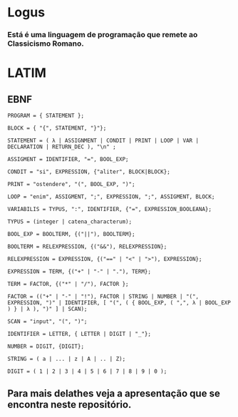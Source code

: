 # Logus

### Está é uma linguagem de programação que remete ao Classicismo Romano.

# LATIM

## EBNF

    PROGRAM = { STATEMENT };

    BLOCK = { "{", STATEMENT, "}"};

    STATEMENT = ( λ | ASSIGNMENT | CONDIT | PRINT | LOOP | VAR | DECLARATION | RETURN_DEC ), "\n" ;

    ASSIGMENT = IDENTIFIER, "=", BOOL_EXP;

    CONDIT = "si", EXPRESSION, {"aliter", BLOCK|BLOCK};

    PRINT = "ostendere", "(", BOOL_EXP, ")";

    LOOP = "enim", ASSIGMENT, ";", EXPRESSION, ";", ASSIGMENT, BLOCK;

    VARIABILIS = TYPUS, ":", IDENTIFIER, {"=", EXPRESSION_BOOLEANA};

    TYPUS = (integer | catena_characterum);

    BOOL_EXP = BOOLTERM, {("||"), BOOLTERM};

    BOOLTERM = RELEXPRESSION, {("&&"), RELEXPRESSION};

    RELEXPRESSION = EXPRESSION, {("==" | "<" | ">"), EXPRESSION};

    EXPRESSION = TERM, {("+" | "-" | "."), TERM};

    TERM = FACTOR, {("*" | "/"), FACTOR };

    FACTOR = (("+" | "-" | "!"), FACTOR | STRING | NUMBER | "(", EXPRESSION, ")" | IDENTIFIER, [ "(", ( { BOOL_EXP, ( ",", λ | BOOL_EXP ) } | λ ), ")" ] | SCAN);

    SCAN = "input", "(", ")";

    IDENTIFIER = LETTER, { LETTER | DIGIT | "_"};

    NUMBER = DIGIT, {DIGIT};

    STRING = ( a | ... | z | A | .. | Z);

    DIGIT = ( 1 | 2 | 3 | 4 | 5 | 6 | 7 | 8 | 9 | 0 );


## Para mais delathes veja a apresentação que se encontra neste repositório.
